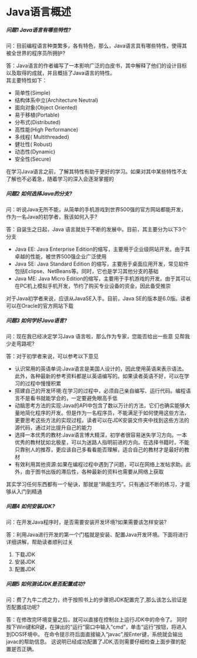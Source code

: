 Java语言概述
========
##### 问题1 Java语言有哪些特性?
问：目前编程语言种类繁多，各有特色，那么，Java语言具有哪些特性，使得其被全世界的程序员所拥护?

答：Java语言的作者编写了一本影响广泛的白皮书，其中解释了他们的设计目标以及取得的成就，并且概括了Java语言的特性。  
其主要特性如下：
- 简单性(Simple)
- 结构体系中立(Architecture Neutral)
- 面向对象(Object Oriented)
- 易于移植(Portable)
- 分布式(Distributed)
- 高性能(High Performance)
- 多线程( Multithreaded)
- 健壮性( Robust)
- 动态性(Dynamic) 
- 安全性(Secure)

在学习Java语言之前，了解其特性有助于更好的学习。如果对其中某些特性不太了解也不必着急，随着学习的深入会逐渐掌握的

##### 问题2 如何选择Java的分支?
问：听说Java无所不能，从简单的手机游戏到世界500强的官方网站都能开发，作为一名Java的初学者，我该如何入手?

答：自诞生之日起，Java 语言就处于不断的发展中。目前，其主要分为以下3个分支
- Java EE: Java Enterprise Edition的缩写，主要用于企业级网站开发。由于其卓越的性能，被世界500强企业广泛使用
- Java SE: Java Standard Edition 的缩写，主要用于桌面应用开发，常见软件包括Eclipse、NetBeans等。同时，它也是学习其他分支的基础
- Java ME: Java Micro Edition的缩写，主要用于手机游戏的开发。由于其可以在PC机上模拟手机开发，节约了购买专业设备的资金，因此备受推崇

对于Java初学者来说，应该从JavaSE入手。目前，Java SE的版本是6.0版。读者可以在Oracle的官方网站下载

##### 问题3 如何学好Java语言?
问：现在我已经决定学习Java 语言啦，那么作为专家，您能否给出一些意 见帮我少走弯路呢?

答：对于初学者来说，可以参考以下意见
- 认识常用的英语单词:Java语言是美国人设计的，因此使用英语来表示语法。此外，各种最新的参考资料都是以英语编写的。如果读者英语不好，可以在学习的过程中慢慢积累
- 搭建自己的开发环境:在学习的过程中，必须自己亲自编写、运行代码。编程语言不是看书就能学会的，一定要避免眼高手低
- 动脑思考方法的实现:Java的API中包含了数以万计的方法，它们也确实能够大量地简化程序的开发。但是作为一名程序员，不能满足于如何使用这些方法，更要思考这些方法的实现过程。读者可以在JDK安装文件夹中找到这些方法的源代码，通过对比提升自己的能力
- 选择一本优秀的教材:Java语言博大精深，初学者很容易迷失学习方向。一本优秀的教材犹如北极星，可以为迷路人指明前进的方向。在选择书籍时，不能只靠别人的推荐，更应该自己多看看能否理解，适合自己的教材才是最好的教材
- 有效利用其他资源:如果在编程过程中遇到了问题，可以在网络上发帖求助。此外，由于图书出版的滞后性，各种最新的资料也需要从网络上获取

其实学习任何东西都有一个秘诀，那就是“熟能生巧”。只有通过不断的练习，才能够从入门到精通

##### 问题4 如何安装JDK?
问：在开发Java程序时，是否需要安装开发环境?如果需要该怎样安装?

答：利用Java进行开发的第一个门槛就是安装、配置Java开发环境。下面将进行详细讲解，帮助读者顺利过关

1. 下载JDK
2. 安装JDK 
3. 配置JDK

##### 问题5 如何测试JDK是否配置成功?
问：费了九牛二虎之力，终于按照书上的步骤把JDK配置完了,那么该怎么验证是否配置成功呢?

答：在修改完环境变量之后，就可以直接在控制台上运行JDK中的命令了。
同时按下Win键和R键，在弹出的“运行”窗口中输入“cmd”，单击“运行”按钮，将进入到DOS环境中。
在命令提示符后面直接输入“javac”,按Enter键，系统就会输出javac的帮助信息。
这说明已经成功配置了JDK,否则需要仔细检查上面步骤的配置是否正确。












